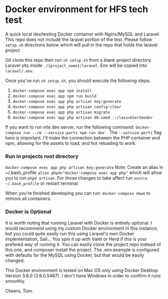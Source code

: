 Docker environment for HFS tech test
==============
A quick local dev/testing Docker container with Nginx/MySQL and Laravel. This repo does not include the laravel portion of the test. Please follow `setup.sh` directions below which will pull in the repo that holds the laravel project

Git clone this repo then run `sh setup.sh` from a blank project directory.
Laravel sits inside `./{project_name}/laravel`. Env will be copied into `laravel/.env`.

Once you've run `sh setup.sh`, you should execute the following steps.

1. `docker-compose exec app npm install`
2. `docker-compose exec app npm run build`
3. `docker-compose exec app php artisan key:generate`
4. `docker-compose exec app php artsian config:clear`
5. `docker-compose exec app php artisan migrate`
6. `docker-compose exec app php artisan db:seed --class=UserSeeder`

If you want to run vite dev server, run the following command: `docker-compose run --rm --service-ports npm run dev	`. The `--service-ports` flag here is important. I'll make the connection between the PHP container and npm, allowing for the assets to load, and hot reloading to work.


### Run in projects root directory
`docker-compose exec app php artisan key:generate`
Note: Create an alias in ~/.bash_profile  `alias phpd="docker-compose exec app php"` which will allow you to run `phpd artisan`. For those changes to take affect run `source ~/.bash_profile` or restart terminal.

When you're finished developing you can run: `docker-compose down` to remove all containers.

### Docker is Optional
It is worth noting that running Laravel with Docker is entirely optional. I would recommend using my custom Docker environment in this instance, but you could quite easily run this using Laravel's own Docker implementation, Sail... 
You spin it up with Valet or Herd if this is your prefered way of running it. You can easily clone the project repo instead of this one, and composer install the project. The .env.example is configured with defaults for the MySQL using Docker, but that would be easily changed.

This Docker environment is tested on Mac OS only using Docker Desktop Version 3.6.0 (3.6.0.5487). I don't have Windows in order to confirm it runs smoothly.

Cheers, Tom.